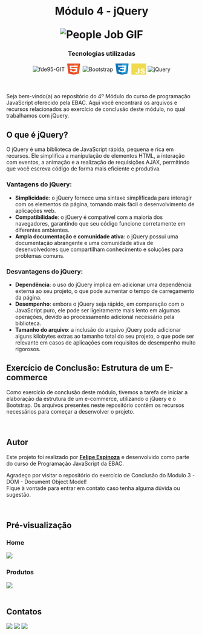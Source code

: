 <h1 align="center">
  <p align="center">Módulo 4 - jQuery</p>
  <img width="600" src="https://media.giphy.com/media/MGdfeiKtEiEPS/giphy.gif" alt="People Job GIF"></a>
</h1>
<div style="display: inline_block">
   <div align="center">
   <h3>Tecnologias utilizadas</h3>
  <img align="center" alt="fde95-GIT" height="30" width="40" src="https://cdn.jsdelivr.net/gh/devicons/devicon/icons/git/git-original.svg">
  <img align="center" alt="fde95-HTML" height="30" width="40" src="https://raw.githubusercontent.com/devicons/devicon/master/icons/html5/html5-original.svg">
  <img align="center" alt="Bootstrap" height="35" width="40" src="https://cdn.jsdelivr.net/gh/devicons/devicon/icons/bootstrap/bootstrap-original.svg">
  <img align="center" alt="fde95-CSS" height="30" width="40" src="https://raw.githubusercontent.com/devicons/devicon/master/icons/css3/css3-original.svg">
  <img align="center" alt="fde95-Js" height="30" width="40" src="https://raw.githubusercontent.com/devicons/devicon/master/icons/javascript/javascript-plain.svg">
  <img align="center" alt="jQuery" height="30" width="40" src="https://cdn.jsdelivr.net/gh/devicons/devicon/icons/jquery/jquery-original.svg">
</div>
  <br>
  <br>
  <p>Seja bem-vindo(a) ao repositório do 4º Módulo do curso de programação JavaScript oferecido pela EBAC. Aqui você encontrará os arquivos e recursos relacionados ao exercício de conclusão deste módulo, no qual trabalhamos com jQuery.</p>

 <h2>O que é jQuery?</h2>
  
  <p>O jQuery é uma biblioteca de JavaScript rápida, pequena e rica em recursos. Ele simplifica a manipulação de elementos HTML, a interação com eventos, a animação e a realização de requisições AJAX, permitindo que você escreva código de forma mais eficiente e produtiva.</p>
  
  <h3>Vantagens do jQuery:</h3>
  
  <ul>
    <li><strong>Simplicidade</strong>: o jQuery fornece uma sintaxe simplificada para interagir com os elementos da página, tornando mais fácil o desenvolvimento de aplicações web.</li>
    <li><strong>Compatibilidade</strong>: o jQuery é compatível com a maioria dos navegadores, garantindo que seu código funcione corretamente em diferentes ambientes.</li>
    <li><strong>Ampla documentação e comunidade ativa</strong>: o jQuery possui uma documentação abrangente e uma comunidade ativa de desenvolvedores que compartilham conhecimento e soluções para problemas comuns.</li>
  </ul>
  
  <h3>Desvantagens do jQuery:</h3>
  
  <ul>
    <li><strong>Dependência</strong>: o uso do jQuery implica em adicionar uma dependência externa ao seu projeto, o que pode aumentar o tempo de carregamento da página.</li>
    <li><strong>Desempenho</strong>: embora o jQuery seja rápido, em comparação com o JavaScript puro, ele pode ser ligeiramente mais lento em algumas operações, devido ao processamento adicional necessário pela biblioteca.</li>
    <li><strong>Tamanho do arquivo</strong>: a inclusão do arquivo jQuery pode adicionar alguns kilobytes extras ao tamanho total do seu projeto, o que pode ser relevante em casos de aplicações com requisitos de desempenho muito rigorosos.</li>
  </ul>
  
  <h2>Exercício de Conclusão: Estrutura de um E-commerce</h2>
  
  <p>Como exercício de conclusão deste módulo, tivemos a tarefa de iniciar a elaboração da estrutura de um e-commerce, utilizando o jQuery e o Bootstrap. Os arquivos presentes neste repositório contêm os recursos necessários para começar a desenvolver o projeto.</p>
 <br>
 <h2>Autor</h2>

   <p>Este projeto foi realizado por <a href="https://linktr.ee/fde95" target="_blank"><b>Felipe Espinoza</b></a> e desenvolvido como parte do curso de Programação JavaScript da EBAC.</p>
   <p>Agradeço por visitar o repositório do exercício de Conclusão do Modulo 3 - DOM - Document Object Model! 
     <br>Fique à vontade para entrar em contato caso tenha alguma dúvida ou sugestão.</p>
  <br>
  <h2>
    Pré-visualização
 </h2>
  <h3>Home</h3>
  <img width="800" src="https://github.com/fde95/curso_ebac_JavaScript/assets/123211425/61dfe412-80fc-493e-aa06-2a2ccda34580">
  <br>
   <h3>Produtos</h3>
  <img width="800" src="https://github.com/fde95/curso_ebac_JavaScript/assets/123211425/7ecb28da-70c3-4bf0-853a-7288223852d4"> 
<br>
<br>

<h2>Contatos</h2>
<div style="display: inline_block">
 <a href="https://instagram.com/fde.95" target="_blank"><img src="https://img.shields.io/badge/Instagram-E4405F?style=for-the-badge&logo=instagram&logoColor=white" target="_blank"></a>
 <a href = "mailto:fdespinoza95@gmail.com"><img src="https://img.shields.io/badge/Gmail-D14836?style=for-the-badge&logo=gmail&logoColor=white" target="_blank"></a>
 <a href="https://www.linkedin.com/in/fde95" target="_blank"><img src="https://img.shields.io/badge/LinkedIn-0077B5?style=for-the-badge&logo=linkedin&logoColor=white" target="_blank"></a> 
</div>

